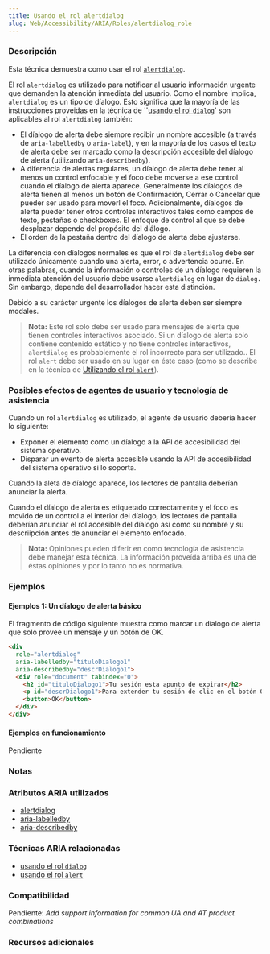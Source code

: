 ```yaml
---
title: Usando el rol alertdialog
slug: Web/Accessibility/ARIA/Roles/alertdialog_role
---
```


### Descripción

Esta técnica demuestra como usar el rol [`alertdialog`](http://www.w3.org/TR/2009/WD-wai-aria-20091215/roles#alertdialog).

El rol `alertdialog` es utilizado para notificar al usuario información urgente que demanden la atención inmediata del usuario. Como el nombre implica, `alertdialog` es un tipo de díalogo. Esto significa que la mayoría de las instrucciones proveidas en la técnica de ''[usando el rol `dialog`](/es/docs/Web/Accessibility/ARIA/ARIA_Techniques/Using_the_dialog_role)' son aplicables al rol `alertdialog` también:

- El díalogo de alerta debe siempre recibir un nombre accesible (a través de `aria-labelledby` o `aria-label`), y en la mayoría de los casos el texto de alerta debe ser marcado como la descripción accesible del díalogo de alerta (utilizando `aria-describedby`).
- A diferencia de alertas regulares, un díalogo de alerta debe tener al menos un control enfocable y el foco debe moverse a ese control cuando el díalogo de alerta aparece. Generalmente los díalogos de alerta tienen al menos un botón de Confirmación, Cerrar o Cancelar que pueder ser usado para moverl el foco. Adicionalmente, díalogos de alerta pueder tener otros controles interactivos tales como campos de texto, pestañas o checkboxes. El enfoque de control al que se debe desplazar depende del propósito del diálogo.
- El orden de la pestaña dentro del díalogo de alerta debe ajustarse.

La diferencia con díalogos normales es que el rol de `alertdialog` debe ser utilizado únicamente cuando una alerta, error, o advertencia ocurre. En otras palabras, cuando la información o controles de un díalogo requieren la inmediata atención del usuario debe usarse `alertdialog` en lugar de `dialog.` Sin embargo, depende del desarrollador hacer esta distinción.

Debido a su carácter urgente los díalogos de alerta deben ser siempre modales.

> **Nota:** Este rol solo debe ser usado para mensajes de alerta que tienen controles interactivos asociado. Si un díalogo de alerta solo contiene contenido estático y no tiene controles interactivos, `alertdialog` es probablemente el rol incorrecto para ser utilizado.. El rol `alert` debe ser usado en su lugar en éste caso (como se describe en la técnica de [Utilizando el rol `alert`](/en/ARIA/ARIA_Techniques/Using_the_alert_role)).

### Posibles efectos de agentes de usuario y tecnología de asistencia

Cuando un rol `alertdialog` es utilizado, el agente de usuario debería hacer lo siguiente:

- Exponer el elemento como un díalogo a la API de accesibilidad del sistema operativo.
- Disparar un evento de alerta accesible usando la API de accesibilidad del sistema operativo si lo soporta.

Cuando la aleta de díalogo aparece, los lectores de pantalla deberían anunciar la alerta.

Cuando el díalogo de alerta es etiquetado correctamente y el foco es movido de un control a el interior del díalogo, los lectores de pantalla deberían anunciar el rol accesible del díalogo así como su nombre y su descriipción antes de anunciar el elemento enfocado.

> **Nota:** Opiniones pueden diferir en como tecnología de asistencia debe manejar esta técnica. La información proveída arriba es una de éstas opiniones y por lo tanto no es normativa.

### Ejemplos

#### Ejemplos 1: Un díalogo de alerta básico

El fragmento de código siguiente muestra como marcar un díalogo de alerta que solo provee un mensaje y un botón de OK.

```html
<div
  role="alertdialog"
  aria-labelledby="tituloDialogo1"
  aria-describedby="descrDialogo1">
  <div role="document" tabindex="0">
    <h2 id="tituloDialogo1">Tu sesión esta apunto de expirar</h2>
    <p id="descrDialogo1">Para extender tu sesión de clic en el botón OK</p>
    <button>OK</button>
  </div>
</div>
```

#### Ejemplos en funcionamiento

Pendiente

### Notas

### Atributos ARIA utilizados

- [alertdialog](https://www.w3.org/TR/wai-aria-1.1/#dialog)
- [aria-labelledby](https://www.w3.org/TR/wai-aria-1.1/#aria-labelledby)
- [aria-describedby](https://www.w3.org/TR/wai-aria-1.1/#aria-describedby)

### Técnicas ARIA relacionadas

- [usando el rol `dialog`](/es/docs/Web/Accessibility/ARIA/ARIA_Techniques/Using_the_dialog_role)
- [usando el rol `alert`](/es/docs/Web/Accessibility/ARIA/ARIA_Techniques/Using_the_alert_role)

### Compatibilidad

Pendiente: _Add support information for common UA and AT product combinations_

### Recursos adicionales
